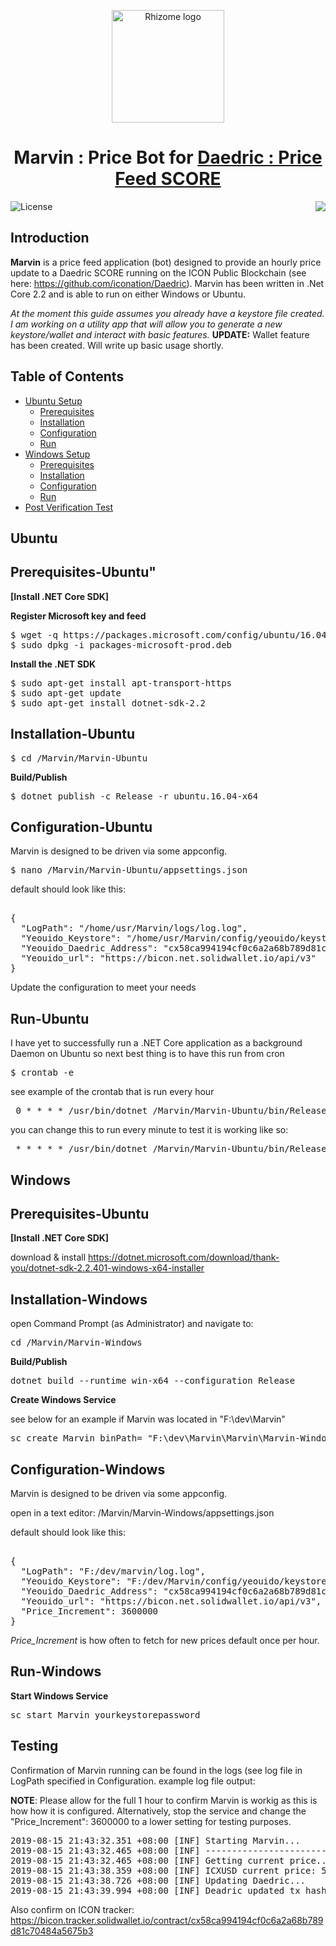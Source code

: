<p align="center">
  <img 
    src="https://avatars1.githubusercontent.com/u/53635700?s=400&v=4" 
    width="180px"
    alt="Rhizome logo">
</p>

<h1 align="center">Marvin : Price Bot for <a href="https://github.com/iconation/Daedric" />Daedric : Price Feed SCORE </a> </h1>

![License](https://img.shields.io/badge/License-Apache%202.0-blue.svg)
<img align="right" src="http://teamcity.mine.bz/app/rest/builds/buildType:(id:Marvin_Build)/statusIcon"/>



## Introduction

**Marvin** is a price feed application (bot) designed to provide an hourly price update to a Daedric SCORE running on the ICON Public Blockchain (see here: https://github.com/iconation/Daedric). Marvin has been written in .Net Core 2.2 and is able to run on either Windows or Ubuntu.

*At the moment this guide assumes you already have a keystore file created. I am working on a utility app that will allow you to generate a new keystore/wallet and interact with basic features.* 
**UPDATE:** Wallet feature has been created. Will write up basic usage shortly. 

## Table of Contents
  * [Ubuntu Setup](https://github.com/rhizomeicx/marvin#ubuntu)
    - [Prerequisites](https://github.com/rhizomeicx/marvin#prerequisites-ubuntu)
    - [Installation](https://github.com/rhizomeicx/marvin#installation-ubuntu)
    - [Configuration](https://github.com/rhizomeicx/marvin#configuration-ubuntu)
    - [Run](https://github.com/rhizomeicx/marvin#run-ubuntu)
  * [Windows Setup](https://github.com/rhizomeicx/marvin#windows)
    - [Prerequisites](https://github.com/rhizomeicx/marvin#prerequisites-windows)
    - [Installation](https://github.com/rhizomeicx/marvin#installation-windows)
    - [Configuration](https://github.com/rhizomeicx/marvin#configuration-windows)
    - [Run](https://github.com/rhizomeicx/marvin#run-windows)
  * [Post Verification Test](https://github.com/rhizomeicx/marvin#Testing)
## Ubuntu

## Prerequisites-Ubuntu"

**[Install .NET Core SDK]**

**Register Microsoft key and feed**
<pre>
$ wget -q https://packages.microsoft.com/config/ubuntu/16.04/packages-microsoft-prod.deb -O packages-microsoft-prod.deb
$ sudo dpkg -i packages-microsoft-prod.deb
</pre>

**Install the .NET SDK**
<pre>
$ sudo apt-get install apt-transport-https
$ sudo apt-get update
$ sudo apt-get install dotnet-sdk-2.2
</pre>


## Installation-Ubuntu

<pre>$ cd /Marvin/Marvin-Ubuntu </pre>

**Build/Publish**
<pre>
$ dotnet publish -c Release -r ubuntu.16.04-x64
</pre>

## Configuration-Ubuntu
Marvin is designed to be driven via some appconfig.

<pre>$ nano /Marvin/Marvin-Ubuntu/appsettings.json </pre>

default should look like this:
<pre> 
{
  "LogPath": "/home/usr/Marvin/logs/log.log",
  "Yeouido_Keystore": "/home/usr/Marvin/config/yeouido/keystore/operator.icx",
  "Yeouido_Daedric_Address": "cx58ca994194cf0c6a2a68b789d81c70484a5675b3",
  "Yeouido_url": "https://bicon.net.solidwallet.io/api/v3"
}
</pre>
Update the configuration to meet your needs

## Run-Ubuntu
I have yet to successfully run a .NET Core application as a background Daemon on Ubuntu so next best thing is to have this run from cron

<pre>$ crontab -e </pre>

see example of the crontab that is run every hour

<pre> 0 * * * * /usr/bin/dotnet /Marvin/Marvin-Ubuntu/bin/Release/netcoreapp2.2/ubuntu.16.04-x64/publish/Marvin-Ubuntu.dll "yourkeystorepassword" </pre>

you can change this to run every minute to test it is working like so:

<pre> * * * * * /usr/bin/dotnet /Marvin/Marvin-Ubuntu/bin/Release/netcoreapp2.2/ubuntu.16.04-x64/publish/Marvin-Ubuntu.dll "keystorepassword" </pre>

## Windows

## Prerequisites-Ubuntu

**[Install .NET Core SDK]**

download & install https://dotnet.microsoft.com/download/thank-you/dotnet-sdk-2.2.401-windows-x64-installer

## Installation-Windows

open Command Prompt (as Administrator) and navigate to:
<pre>cd /Marvin/Marvin-Windows</pre>

**Build/Publish**
<pre>
dotnet build --runtime win-x64 --configuration Release
</pre>

**Create Windows Service**

see below for an example if Marvin was located in "F:\dev\Marvin"
<pre>
sc create Marvin binPath= "F:\dev\Marvin\Marvin\Marvin-Windows\bin\Release\netcoreapp2.2\win-x64\Marvin-Windows.exe" start=auto  
</pre>

## Configuration-Windows
Marvin is designed to be driven via some appconfig.

open in a text editor: /Marvin/Marvin-Windows/appsettings.json

default should look like this:
<pre> 
{
  "LogPath": "F:/dev/marvin/log.log",
  "Yeouido_Keystore": "F:/dev/Marvin/config/yeouido/keystore/operator.icx",
  "Yeouido_Daedric_Address": "cx58ca994194cf0c6a2a68b789d81c70484a5675b3",
  "Yeouido_url": "https://bicon.net.solidwallet.io/api/v3",
  "Price_Increment": 3600000
}
</pre>

*Price_Increment* is how often to fetch for new prices default once per hour. 

## Run-Windows

**Start Windows Service**
<pre>
sc start Marvin yourkeystorepassword
</pre>



## Testing
Confirmation of Marvin running can be found in the logs (see log file in LogPath specified in Configuration.
example log file output:  

**NOTE**: Please allow for the full 1 hour to confirm Marvin is workig as this is how how it is configured. Alternatively, stop the service and change the "Price_Increment": 3600000 to a lower setting for testing purposes. 

<pre>
2019-08-15 21:43:32.351 +08:00 [INF] Starting Marvin...
2019-08-15 21:43:32.465 +08:00 [INF] ------------------------------
2019-08-15 21:43:32.465 +08:00 [INF] Getting current price...
2019-08-15 21:43:38.359 +08:00 [INF] ICXUSD current price: 5086328541551993856
2019-08-15 21:43:38.726 +08:00 [INF] Updating Daedric...
2019-08-15 21:43:39.994 +08:00 [INF] Deadric updated tx hash: 0x41f7ee3d9955e501058d6349df57c2c540409cf83462d8e5943e991d2c702fa9
</pre>

Also confirm on ICON tracker: https://bicon.tracker.solidwallet.io/contract/cx58ca994194cf0c6a2a68b789d81c70484a5675b3
